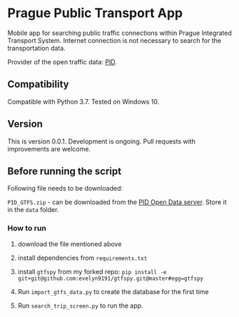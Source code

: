 # Prague Public Transport App
Mobile app for searching public traffic connections within Prague Integrated Transport System.
Internet connection is not necessary to search for the transportation data.

Provider of the open traffic data: <a href="https://pid.cz/">PID</a>.

## Compatibility
Compatible with Python 3.7. Tested on Windows 10.

## Version
This is version 0.0.1. Development is ongoing.
Pull requests with improvements are welcome.

## Before running the script
Following file needs to be downloaded:

`PID_GTFS.zip` - can be downloaded from the <a href="http://data.pid.cz/PID_GTFS.zip">PID Open Data server</a>. Store it in the `data` folder.

### How to run

1. download the file mentioned above

2. install dependencies from `requirements.txt`

3. install `gtfspy` from my forked repo: `pip install -e git+git@github.com:evelyn9191/gtfspy.git@master#egg=gtfspy`

4. Run `import_gtfs_data.py` to create the database for the first time

5. Run `search_trip_screen.py` to run the app.
